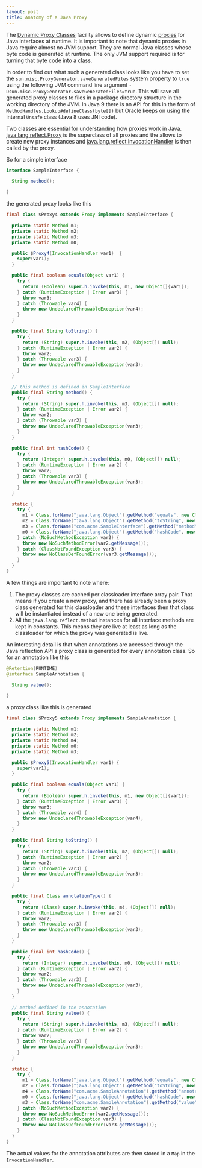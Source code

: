 ```yaml
---
layout: post
title: Anatomy of a Java Proxy
---
```


The [Dynamic Proxy Classes](https://docs.oracle.com/javase/8/docs/technotes/guides/reflection/proxy.html) facility allows to define dynamic [proxies](https://en.wikipedia.org/wiki/Proxy_pattern) for Java interfaces at runtime. It is important to note that dynamic proxies in Java require almost no JVM support. They are normal Java classes whose byte code is generated at runtime. The only JVM support required is for turning that byte code into a class.

In order to find out what such a generated class looks like you have to set the `sun.misc.ProxyGenerator.saveGeneratedFiles` system property to `true` using the following JVM command line argument `-Dsun.misc.ProxyGenerator.saveGeneratedFiles=true`. This will save all generated proxy classes to files in a package directory structure in the working directory of the JVM. In Java 9 there is an API for this in the form of `MethodHandles.Lookup#defineClass(byte[])` but Oracle keeps on using the internal `Unsafe` class (Java 8 uses JNI code).

Two classes are essential for understanding how proxies work in Java. [java.lang.reflect.Proxy](https://docs.oracle.com/javase/8/docs/api/java/lang/reflect/Proxy.html) is the superclass of all proxies and the allows to create new proxy instances and [java.lang.reflect.InvocationHandler](https://docs.oracle.com/javase/8/docs/api/java/lang/reflect/InvocationHandler.html) is then called by the proxy.

So for a simple interface

```java
interface SampleInterface {

  String method();

}
```

the generated proxy looks like this

```java
final class $Proxy4 extends Proxy implements SampleInterface {

  private static Method m1;
  private static Method m2;
  private static Method m3;
  private static Method m0;

  public $Proxy4(InvocationHandler var1)  {
    super(var1);
  }

  public final boolean equals(Object var1) {
    try {
      return (Boolean) super.h.invoke(this, m1, new Object[]{var1});
    } catch (RuntimeException | Error var3) {
      throw var3;
    } catch (Throwable var4) {
      throw new UndeclaredThrowableException(var4);
    }
  }

  public final String toString() {
    try {
      return (String) super.h.invoke(this, m2, (Object[]) null);
    } catch (RuntimeException | Error var2) {
      throw var2;
    } catch (Throwable var3) {
      throw new UndeclaredThrowableException(var3);
    }
  }

  // this method is defined in SampleInterface
  public final String method() {
    try {
      return (String) super.h.invoke(this, m3, (Object[]) null);
    } catch (RuntimeException | Error var2) {
      throw var2;
    } catch (Throwable var3) {
      throw new UndeclaredThrowableException(var3);
    }
  }

  public final int hashCode() {
    try {
      return (Integer) super.h.invoke(this, m0, (Object[]) null);
    } catch (RuntimeException | Error var2) {
      throw var2;
    } catch (Throwable var3) {
      throw new UndeclaredThrowableException(var3);
    }
  }

  static {
    try {
      m1 = Class.forName("java.lang.Object").getMethod("equals", new Class[]{Class.forName("java.lang.Object")});
      m2 = Class.forName("java.lang.Object").getMethod("toString", new Class[0]);
      m3 = Class.forName("com.acme.SampleInterface").getMethod("method", new Class[0]);
      m0 = Class.forName("java.lang.Object").getMethod("hashCode", new Class[0]);
    } catch (NoSuchMethodException var2) {
      throw new NoSuchMethodError(var2.getMessage());
    } catch (ClassNotFoundException var3) {
      throw new NoClassDefFoundError(var3.getMessage());
    }
  }
}
```

A few things are important to note where:

1. The proxy classes are cached per classloader interface array pair. That means if you create a new proxy, and there has already been a proxy class generated for this classloader and these interfaces then that class will be instantiated instead of a new one being generated.
1. All the `java.lang.reflect.Method` instances for all interface methods are kept in constants. This means they are live at least as long as the classloader for which the proxy was generated is live.

An interesting detail is that when annotations are accessed through the Java reflection API a proxy class is generated for every annotation class. So for an annotation like this 

```java
@Retention(RUNTIME)
@interface SampleAnnotation {

  String value();

}
```

a proxy class like this is generated

```java
final class $Proxy5 extends Proxy implements SampleAnnotation {

  private static Method m1;
  private static Method m2;
  private static Method m4;
  private static Method m0;
  private static Method m3;

  public $Proxy5(InvocationHandler var1) {
    super(var1);
  }

  public final boolean equals(Object var1) {
    try {
      return (Boolean) super.h.invoke(this, m1, new Object[]{var1});
    } catch (RuntimeException | Error var3) {
      throw var3;
    } catch (Throwable var4) {
      throw new UndeclaredThrowableException(var4);
    }
  }

  public final String toString() {
    try {
      return (String) super.h.invoke(this, m2, (Object[]) null);
    } catch (RuntimeException | Error var2) {
      throw var2;
    } catch (Throwable var3) {
      throw new UndeclaredThrowableException(var3);
    }
  }

  public final Class annotationType() {
    try {
      return (Class) super.h.invoke(this, m4, (Object[]) null);
    } catch (RuntimeException | Error var2) {
      throw var2;
    } catch (Throwable var3) {
      throw new UndeclaredThrowableException(var3);
    }
  }

  public final int hashCode() {
    try {
      return (Integer) super.h.invoke(this, m0, (Object[]) null);
    } catch (RuntimeException | Error var2) {
      throw var2;
    } catch (Throwable var3) {
      throw new UndeclaredThrowableException(var3);
    }
  }

  // method defined in the annotation
  public final String value() {
    try {
      return (String) super.h.invoke(this, m3, (Object[]) null);
    } catch (RuntimeException | Error var2) {
      throw var2;
    } catch (Throwable var3) {
      throw new UndeclaredThrowableException(var3);
    }
  }

  static {
    try {
      m1 = Class.forName("java.lang.Object").getMethod("equals", new Class[]{Class.forName("java.lang.Object")});
      m2 = Class.forName("java.lang.Object").getMethod("toString", new Class[0]);
      m4 = Class.forName("com.acme.SampleAnnotation").getMethod("annotationType", new Class[0]);
      m0 = Class.forName("java.lang.Object").getMethod("hashCode", new Class[0]);
      m3 = Class.forName("com.acme.SampleAnnotation").getMethod("value", new Class[0]);
    } catch (NoSuchMethodException var2) {
      throw new NoSuchMethodError(var2.getMessage());
    } catch (ClassNotFoundException var3) {
      throw new NoClassDefFoundError(var3.getMessage());
    }
  }
}
```

The actual values for the annotation attributes are then stored in a `Map` in the `InvocationHandler`.


